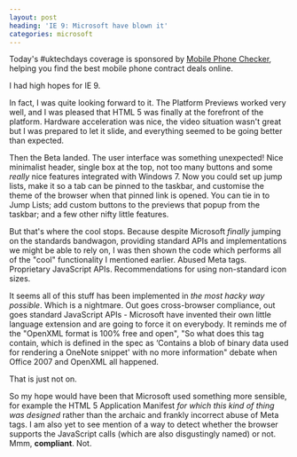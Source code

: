 ```yaml
---
layout: post
heading: 'IE 9: Microsoft have blown it'
categories: microsoft
---
```


Today's #uktechdays coverage is sponsored by [Mobile Phone Checker](http://bit.ly/mpcca), helping you find the best mobile phone contract deals online.

I had high hopes for IE 9.

In fact, I was quite looking forward to it. The Platform Previews worked very well, and I was pleased that HTML 5 was finally at the forefront of the platform. Hardware acceleration was nice, the video situation wasn't great but I was prepared to let it slide, and everything seemed to be going better than expected.

Then the Beta landed. The user interface was something unexpected! Nice minimalist header, single box at the top, not too many buttons and some *really* nice features integrated with Windows 7. Now you could set up jump lists, make it so a tab can be pinned to the taskbar, and customise the theme of the browser when that pinned link is opened. You can tie in to Jump Lists; add custom buttons to the previews that popup from the taskbar; and a few other nifty little features.

But that's where the cool stops. Because despite Microsoft *finally* jumping on the standards bandwagon, providing standard APIs and implementations we might be able to rely on, I was then shown the code which performs all of the "cool" functionality I mentioned earlier. Abused Meta tags. Proprietary JavaScript APIs. Recommendations for using non-standard icon sizes.

It seems all of this stuff has been implemented in *the most hacky way possible*. Which is a nightmare. Out goes cross-browser compliance, out goes standard JavaScript APIs - Microsoft have invented their own little language extension and are going to force it on everybody. It reminds me of the "OpenXML format is 100% free and open", "So what does this tag contain, which is defined in the spec as ‘Contains a blob of binary data used for rendering a OneNote snippet' with no more information" debate when Office 2007 and OpenXML all happened.

That is just not on.

So my hope would have been that Microsoft used something more sensible, for example the HTML 5 Application Manifest *for which this kind of thing was designed* rather than the archaic and frankly incorrect abuse of Meta tags. I am also yet to see mention of a way to detect whether the browser supports the JavaScript calls (which are also disgustingly named) or not. Mmm, **compliant**. Not. 
